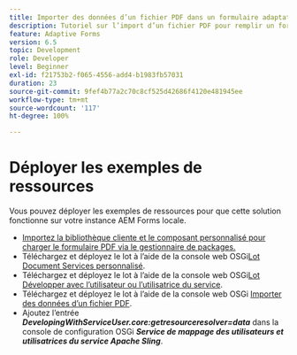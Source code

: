 ```yaml
---
title: Importer des données d’un fichier PDF dans un formulaire adaptatif
description: Tutoriel sur l’import d’un fichier PDF pour remplir un formulaire adaptatif
feature: Adaptive Forms
version: 6.5
topic: Development
role: Developer
level: Beginner
exl-id: f21753b2-f065-4556-add4-b1983fb57031
duration: 23
source-git-commit: 9fef4b77a2c70c8cf525d42686f4120e481945ee
workflow-type: tm+mt
source-wordcount: '117'
ht-degree: 100%

---
```


# Déployer les exemples de ressources

Vous pouvez déployer les exemples de ressources pour que cette solution fonctionne sur votre instance AEM Forms locale.

* [Importez la bibliothèque cliente et le composant personnalisé pour charger le formulaire PDF via le gestionnaire de packages.](./assets/client-libs-custom-component.zip)
* Téléchargez et déployez le lot à l’aide de la console web OSGi[Lot Document Services personnalisé](/help/forms/assets/common-osgi-bundles/AEMFormsDocumentServices.core-1.0-SNAPSHOT.jar).
* Téléchargez et déployez le lot à l’aide de la console web OSGi[Lot Développer avec l’utilisateur ou l’utilisatrice du service](/help/forms/assets/common-osgi-bundles/DevelopingWithServiceUser.jar).
* Téléchargez et déployez le lot à l’aide de la console web OSGi [Importer des données d’un fichier PDF](./assets/onlineToOffline.core-1.0.0-SNAPSHOT.jar).
* Ajoutez l’entrée _**DevelopingWithServiceUser.core:getresourceresolver=data**_ dans la console de configuration OSGi _**Service de mappage des utilisateurs et utilisatrices du service Apache Sling**_.
